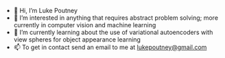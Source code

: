 - 👋 Hi, I’m Luke Poutney
- 👀 I’m interested in anything that requires abstract problem solving; more currently in computer vision and machine learning
- 🌱 I’m currently learning about the use of variational autoencoders with view spheres for object appearance learning
- 📫 To get in contact send an email to me at lukepoutney@gmail.com

<!---
lukepoutney/lukepoutney is a ✨ special ✨ repository because its `README.md` (this file) appears on your GitHub profile.
You can click the Preview link to take a look at your changes.
--->
